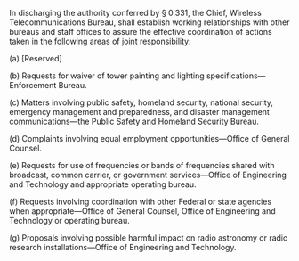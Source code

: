 In discharging the authority conferred by § 0.331, the Chief, Wireless Telecommunications Bureau, shall establish working relationships with other bureaus and staff offices to assure the effective coordination of actions taken in the following areas of joint responsibility:

(a) [Reserved]

(b) Requests for waiver of tower painting and lighting specifications—Enforcement Bureau.

(c) Matters involving public safety, homeland security, national security, emergency management and preparedness, and disaster management communications—the Public Safety and Homeland Security Bureau.

(d) Complaints involving equal employment opportunities—Office of General Counsel.

(e) Requests for use of frequencies or bands of frequencies shared with broadcast, common carrier, or government services—Office of Engineering and Technology and appropriate operating bureau.

(f) Requests involving coordination with other Federal or state agencies when appropriate—Office of General Counsel, Office of Engineering and Technology or operating bureau.

(g) Proposals involving possible harmful impact on radio astronomy or radio research installations—Office of Engineering and Technology.

